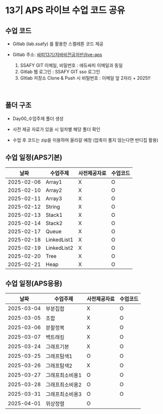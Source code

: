 # 13기 APS 라이브 수업 코드 공유

## 수업 코드

* Gitlab (lab.ssafy) 를 활용한 스켈레톤 코드 제공

* Gitlab 주소: [싸피13기/자바비전공자반/live-aps](https://lab.ssafy.com/s13/javabi/live-aps.git)
  
  1. SSAFY GIT 이메일, 비밀번호 : 에듀싸피 이메일과 동일
  2. Gitlab 웹 로그인 : SSAFY GIT sso 로그인
  3. GItlab 저장소 Clone & Push 시 비밀번호 : 이메일 앞 2자리 + 2025!!

<br>

## 폴더 구조

- Day00_수업주제 폴더 생성

- 사전 제공 자료가 있을 시 일차별 해당 폴더 확인

- 수업 후 코드는 zip을 이용하여 올라갈 예정 (압축이 풀지 않는다면 반디집 활용)

## 수업 일정(APS기본)

| 날짜         | 수업주제        | 사전제공자료 | 수업코드 |
| ---------- | ----------- | ------ | ---- |
| 2025-02-06 | Array1      | X      | O    |
| 2025-02-10 | Array2      | X      | O    |
| 2025-02-11 | Array3      | X      | O    |
| 2025-02-12 | String      | X      | O    |
| 2025-02-13 | Stack1      | X      | O    |
| 2025-02-14 | Stack2      | X      | O    |
| 2025-02-17 | Queue       | X      | O    |
| 2025-02-18 | LinkedList1 | X      | O    |
| 2025-02-19 | LinkedList2 | X      | O    |
| 2025-02-20 | Tree        | X      | O    |
| 2025-02-21 | Heap        | X      | O    |

## 수업 일정(APS응용)

| 날짜         | 수업주제     | 사전제공자료 | 수업코드 |
| ---------- | -------- | ------ | ---- |
| 2025-03-04 | 부분집합     | X      | O    |
| 2025-03-05 | 조합       | X      | O    |
| 2025-03-06 | 분할정복     | X      | O    |
| 2025-03-07 | 백트래킹     | X      | O    |
| 2025-03-24 | 그래프기본    | X      | O    |
| 2025-03-25 | 그래프탐색1   | O      | O    |
| 2025-03-26 | 그래프탐색2   | X      | O    |
| 2025-03-27 | 그래프최소비용1 | O      | O    |
| 2025-03-28 | 그래프최소비용2 | O      | O    |
| 2025-03-31 | 그래프최소비용3 | O      | O    |
| 2025-04-01 | 위상정렬 | O      |      |